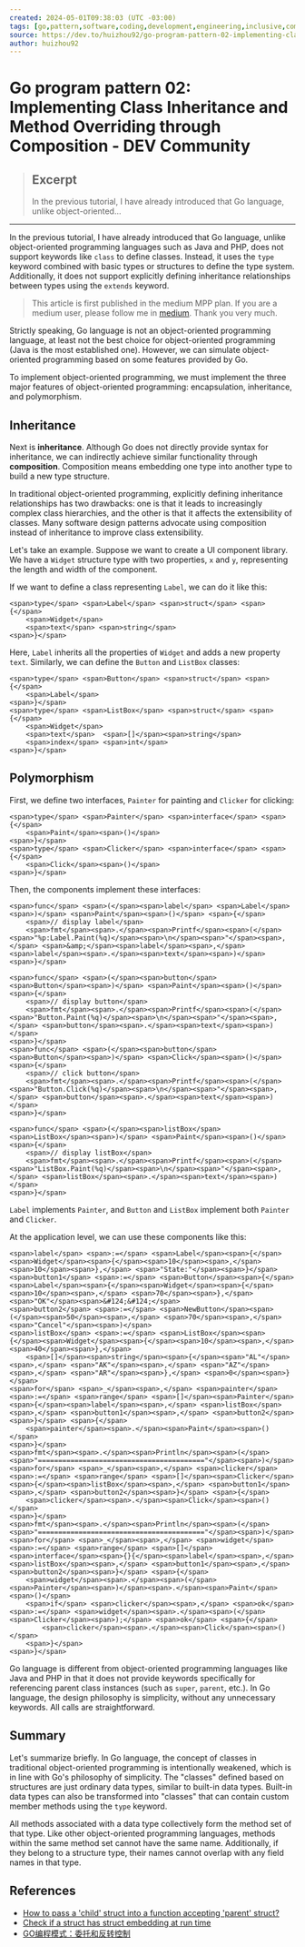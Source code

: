 ```yaml
---
created: 2024-05-01T09:38:03 (UTC -03:00)
tags: [go,pattern,software,coding,development,engineering,inclusive,community]
source: https://dev.to/huizhou92/go-program-pattern-02-implementing-class-inheritance-and-method-overriding-through-composition-313i
author: huizhou92
---
```


# Go program pattern 02: Implementing Class Inheritance and Method Overriding through Composition - DEV Community

> ## Excerpt
> In the previous tutorial, I have already introduced that Go language, unlike object-oriented...

---
In the previous tutorial, I have already introduced that Go language, unlike object-oriented programming languages such as Java and PHP, does not support keywords like `class` to define classes. Instead, it uses the `type` keyword combined with basic types or structures to define the type system. Additionally, it does not support explicitly defining inheritance relationships between types using the `extends` keyword.

> This article is first published in the medium MPP plan. If you are a medium user, please follow me in [medium](https://medium.hxzhouh.com/). Thank you very much.

Strictly speaking, Go language is not an object-oriented programming language, at least not the best choice for object-oriented programming (Java is the most established one). However, we can simulate object-oriented programming based on some features provided by Go.

To implement object-oriented programming, we must implement the three major features of object-oriented programming: encapsulation, inheritance, and polymorphism.

## [](https://dev.to/huizhou92/go-program-pattern-02-implementing-class-inheritance-and-method-overriding-through-composition-313i#inheritance)Inheritance

Next is **inheritance**. Although Go does not directly provide syntax for inheritance, we can indirectly achieve similar functionality through **composition**. Composition means embedding one type into another type to build a new type structure.

In traditional object-oriented programming, explicitly defining inheritance relationships has two drawbacks: one is that it leads to increasingly complex class hierarchies, and the other is that it affects the extensibility of classes. Many software design patterns advocate using composition instead of inheritance to improve class extensibility.

Let's take an example. Suppose we want to create a UI component library. We have a `Widget` structure type with two properties, `x` and `y`, representing the length and width of the component.

If we want to define a class representing `Label`, we can do it like this:

```
<span>type</span> <span>Label</span> <span>struct</span> <span>{</span>
    <span>Widget</span>
    <span>text</span> <span>string</span>
<span>}</span>
```

Here, `Label` inherits all the properties of `Widget` and adds a new property `text`. Similarly, we can define the `Button` and `ListBox` classes:  

```
<span>type</span> <span>Button</span> <span>struct</span> <span>{</span>
    <span>Label</span>
<span>}</span>
<span>type</span> <span>ListBox</span> <span>struct</span> <span>{</span>
    <span>Widget</span>
    <span>text</span>  <span>[]</span><span>string</span>
    <span>index</span> <span>int</span>
<span>}</span>
```

## [](https://dev.to/huizhou92/go-program-pattern-02-implementing-class-inheritance-and-method-overriding-through-composition-313i#polymorphism)Polymorphism

First, we define two interfaces, `Painter` for painting and `Clicker` for clicking:  

```
<span>type</span> <span>Painter</span> <span>interface</span> <span>{</span>
    <span>Paint</span><span>()</span>
<span>}</span>
<span>type</span> <span>Clicker</span> <span>interface</span> <span>{</span>
    <span>Click</span><span>()</span>
<span>}</span>
```

Then, the components implement these interfaces:  

```
<span>func</span> <span>(</span><span>label</span> <span>Label</span><span>)</span> <span>Paint</span><span>()</span> <span>{</span>
    <span>// display label</span>
    <span>fmt</span><span>.</span><span>Printf</span><span>(</span><span>"%p:Label.Paint(%q)</span><span>\n</span><span>"</span><span>,</span> <span>&amp;</span><span>label</span><span>,</span> <span>label</span><span>.</span><span>text</span><span>)</span>
<span>}</span>

<span>func</span> <span>(</span><span>button</span> <span>Button</span><span>)</span> <span>Paint</span><span>()</span> <span>{</span>
    <span>// display button</span>
    <span>fmt</span><span>.</span><span>Printf</span><span>(</span><span>"Button.Paint(%q)</span><span>\n</span><span>"</span><span>,</span> <span>button</span><span>.</span><span>text</span><span>)</span>
<span>}</span>
<span>func</span> <span>(</span><span>button</span> <span>Button</span><span>)</span> <span>Click</span><span>()</span> <span>{</span>
    <span>// click button</span>
    <span>fmt</span><span>.</span><span>Printf</span><span>(</span><span>"Button.Click(%q)</span><span>\n</span><span>"</span><span>,</span> <span>button</span><span>.</span><span>text</span><span>)</span>
<span>}</span>

<span>func</span> <span>(</span><span>listBox</span> <span>ListBox</span><span>)</span> <span>Paint</span><span>()</span> <span>{</span>
    <span>// display listBox</span>
    <span>fmt</span><span>.</span><span>Printf</span><span>(</span><span>"ListBox.Paint(%q)</span><span>\n</span><span>"</span><span>,</span> <span>listBox</span><span>.</span><span>text</span><span>)</span>
<span>}</span>
```

`Label` implements `Painter`, and `Button` and `ListBox` implement both `Painter` and `Clicker`.

At the application level, we can use these components like this:  

```
<span>label</span> <span>:=</span> <span>Label</span><span>{</span><span>Widget</span><span>{</span><span>10</span><span>,</span> <span>10</span><span>},</span> <span>"State:"</span><span>}</span>
<span>button1</span> <span>:=</span> <span>Button</span><span>{</span><span>Label</span><span>{</span><span>Widget</span><span>{</span><span>10</span><span>,</span> <span>70</span><span>},</span> <span>"OK"</span><span>&#124;&#124;</span>
<span>button2</span> <span>:=</span> <span>NewButton</span><span>(</span><span>50</span><span>,</span> <span>70</span><span>,</span> <span>"Cancel"</span><span>)</span>
<span>listBox</span> <span>:=</span> <span>ListBox</span><span>{</span><span>Widget</span><span>{</span><span>10</span><span>,</span> <span>40</span><span>},</span>
    <span>[]</span><span>string</span><span>{</span><span>"AL"</span><span>,</span> <span>"AK"</span><span>,</span> <span>"AZ"</span><span>,</span> <span>"AR"</span><span>},</span> <span>0</span><span>}</span>
<span>for</span> <span>_</span><span>,</span> <span>painter</span> <span>:=</span> <span>range</span> <span>[]</span><span>Painter</span><span>{</span><span>label</span><span>,</span> <span>listBox</span><span>,</span> <span>button1</span><span>,</span> <span>button2</span><span>}</span> <span>{</span>
    <span>painter</span><span>.</span><span>Paint</span><span>()</span>
<span>}</span>
<span>fmt</span><span>.</span><span>Println</span><span>(</span><span>"========================================="</span><span>)</span>
<span>for</span> <span>_</span><span>,</span> <span>clicker</span> <span>:=</span> <span>range</span> <span>[]</span><span>Clicker</span><span>{</span><span>listBox</span><span>,</span> <span>button1</span><span>,</span> <span>button2</span><span>}</span> <span>{</span>
    <span>clicker</span><span>.</span><span>Click</span><span>()</span>
<span>}</span>
<span>fmt</span><span>.</span><span>Println</span><span>(</span><span>"========================================="</span><span>)</span>
<span>for</span> <span>_</span><span>,</span> <span>widget</span> <span>:=</span> <span>range</span> <span>[]</span><span>interface</span><span>{}{</span><span>label</span><span>,</span> <span>listBox</span><span>,</span> <span>button1</span><span>,</span> <span>button2</span><span>}</span> <span>{</span>
    <span>widget</span><span>.</span><span>(</span><span>Painter</span><span>)</span><span>.</span><span>Paint</span><span>()</span>
    <span>if</span> <span>clicker</span><span>,</span> <span>ok</span> <span>:=</span> <span>widget</span><span>.</span><span>(</span><span>Clicker</span><span>);</span> <span>ok</span> <span>{</span>
        <span>clicker</span><span>.</span><span>Click</span><span>()</span>
    <span>}</span>
<span>}</span>
```

Go language is different from object-oriented programming languages like Java and PHP in that it does not provide keywords specifically for referencing parent class instances (such as `super`, `parent`, etc.). In Go language, the design philosophy is simplicity, without any unnecessary keywords. All calls are straightforward.

## [](https://dev.to/huizhou92/go-program-pattern-02-implementing-class-inheritance-and-method-overriding-through-composition-313i#summary)Summary

Let's summarize briefly. In Go language, the concept of classes in traditional object-oriented programming is intentionally weakened, which is in line with Go's philosophy of simplicity. The "classes" defined based on structures are just ordinary data types, similar to built-in data types. Built-in data types can also be transformed into "classes" that can contain custom member methods using the `type` keyword.

All methods associated with a data type collectively form the method set of that type. Like other object-oriented programming languages, methods within the same method set cannot have the same name. Additionally, if they belong to a structure type, their names cannot overlap with any field names in that type.

## [](https://dev.to/huizhou92/go-program-pattern-02-implementing-class-inheritance-and-method-overriding-through-composition-313i#references)References

-   [How to pass a 'child' struct into a function accepting 'parent' struct?](https://stackoverflow.com/questions/37011799/how-to-pass-a-child-struct-into-a-function-accepting-parent-struct)
-   [Check if a struct has struct embedding at run time](https://stackoverflow.com/questions/61585699/check-if-a-struct-has-struct-embedding-at-run-time)
-   [GO编程模式：委托和反转控制](https://coolshell.cn/articles/21214.html)
